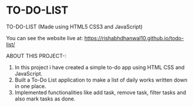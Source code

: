 # TO-DO-LIST

TO-DO-LIST (Made using HTML5 CSS3 and JavaScript)

You can see the website live at:  https://rishabhdhanwal10.github.io/todo-list/

ABOUT THIS PROJECT-:

  1. In this project i have created a simple to-do app using HTML CSS and JavaScript.
  2. Built a To-Do List application to make a list of daily works written down in one place.
  3. Implemented functionalities like add task, remove task, filter tasks and also mark tasks as done.
 

